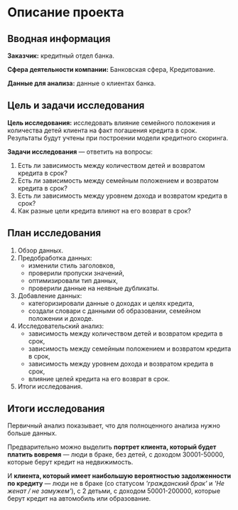 # Описание проекта

## Вводная информация
**Заказчик:** кредитный отдел банка.

**Сфера деятельности компании:** Банковская сфера, Кредитование.

**Данные для анализа:** данные о клиентах банка.

## Цель и задачи исследования
**Цель исследования:**  исследовать влияние семейного положения и количества детей клиента на факт погашения кредита в срок. Результаты будут учтены при построении модели кредитного скоринга.

**Задачи исследования** — ответить на вопросы:
1. Есть ли зависимость между количеством детей и возвратом кредита в срок?
2. Есть ли зависимость между семейным положением и возвратом кредита в срок?
3. Есть ли зависимость между уровнем дохода и возвратом кредита в срок?
4. Как разные цели кредита влияют на его возврат в срок?

## План исследования

1. Обзор данных.
2. Предобработка данных:
    * изменили стиль заголовков,
    * проверили пропуски значений,
    * оптимизировали тип данных,
    * проверили данные на неявные дубликаты.
3. Добавление данных:
    * категоризировали данные о доходах и целях кредита,
    * создали словари с данными об образовании, семейном положении и доходе.
4. Исследовательский анализ:
    * зависимость между количеством детей и возвратом кредита в срок,
    * зависимость между семейным положением и возвратом кредита в срок,
    * зависимость между уровнем дохода и возвратом кредита в срок,
    * влияние целей кредита на его возврат в срок.
4. Итоги исследования.

## Итоги исследования

Первичный анализ показывает, что для полноценного анализа нужно больше данных.

Предварительно можно выделить **портрет клиента, который будет платить вовремя** — люди в браке, без детей, с доходом 30001-50000, которые берут кредит на недвижимость.

И **клиента, который имеет наибольшую вероятностью задолженности по кредиту** — люди не в браке (со статусом *'гражданский брак'* и *'Не женат / не замужем'*),  с 2 детьми, с доходом 50001-200000, которые берут кредит на автомобиль или образование.
